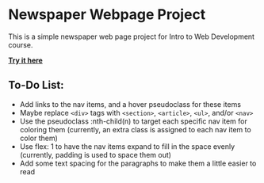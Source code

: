# Newspaper Webpage Project

This is a simple newspaper web page project for Intro to Web Development course.

**[Try it here](http://sirdaniel711.github.io/newspaper-project/)**

## To-Do List:
- Add links to the nav items, and a hover pseudoclass for these items
- Maybe replace `<div>` tags with `<section>`, `<article>`, `<ul>`, and/or `<nav>`
- Use the pseudoclass :nth-child(n) to target each specific nav item for coloring them (currently, an extra class is assigned to each nav item to color them)
- Use flex: 1 to have the nav items expand to fill in the space evenly (currently, padding is used to space them out)
- Add some text spacing for the paragraphs to make them a little easier to read
